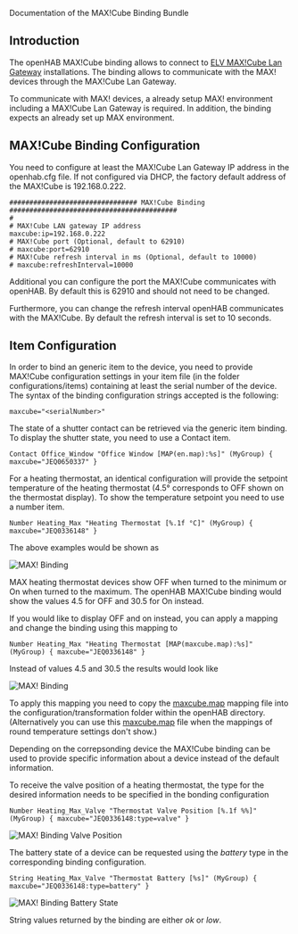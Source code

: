 Documentation of the MAX!Cube Binding Bundle

## Introduction

The openHAB MAX!Cube binding allows to connect to [ELV MAX!Cube Lan Gateway](http://www.elv.de/max-cube-lan-gateway.html,) installations. The binding allows to communicate with the MAX! devices through the MAX!Cube Lan Gateway.

To communicate with MAX! devices, a already setup MAX! environment including a MAX!Cube Lan Gateway is required. In addition, the binding expects an already set up MAX environment.

## MAX!Cube Binding Configuration

You need to configure at least the MAX!Cube Lan Gateway IP address in the openhab.cfg file. If not configured via DHCP, the factory default address of the MAX!Cube is 192.168.0.222.

    ################################ MAX!Cube Binding ##########################################
    #
    # MAX!Cube LAN gateway IP address 
    maxcube:ip=192.168.0.222
    # MAX!Cube port (Optional, default to 62910)
    # maxcube:port=62910
    # MAX!Cube refresh interval in ms (Optional, default to 10000)
    # maxcube:refreshInterval=10000

Additional you can configure the port the MAX!Cube communicates with openHAB. By default this is 62910 and should not need to be changed.

Furthermore, you can change the refresh interval openHAB communicates with the MAX!Cube. By default the refresh interval is set to 10 seconds. 

## Item Configuration

In order to bind an generic item to the device, you need to provide MAX!Cube configuration settings in your item file (in the folder configurations/items) containing at least the serial number of the device. The syntax of the binding configuration strings accepted is the following: 

    maxcube="<serialNumber>"

The state of a shutter contact can be retrieved via the generic item binding. To display the shutter state, you need to use a Contact item.

    Contact Office_Window "Office Window [MAP(en.map):%s]" (MyGroup) { maxcube="JEQ0650337" }

For a heating thermostat, an identical configuration will provide the setpoint temperature of the heating thermostat (4.5° corresponds to OFF shown on the thermostat display). To show the temperature setpoint you need to use a number item.

    Number Heating_Max "Heating Thermostat [%.1f °C]" (MyGroup) { maxcube="JEQ0336148" }

The above examples would be shown as 

![MAX! Binding](https://dl.dropboxusercontent.com/u/7347332/web/maxcube.png)

MAX heating thermostat devices show OFF when turned to the minimum or On when turned to the maximum. The openHAB MAX!Cube binding would show the values 4.5 for OFF and 30.5 for On instead. 

If you would like to display OFF and on instead, you can apply a mapping and  change the binding using this mapping to 

    Number Heating_Max "Heating Thermostat [MAP(maxcube.map):%s]" (MyGroup) { maxcube="JEQ0336148" }

Instead of values 4.5 and 30.5 the results would look like

![MAX! Binding](https://dl.dropboxusercontent.com/u/7347332/web/max_on_off_small.png)

To apply this mapping you need to copy the [maxcube.map](https://dl.dropboxusercontent.com/u/7347332/web/maxcube.map) mapping file into the configuration/transformation folder within the openHAB directory. (Alternatively you can use this [maxcube.map](http://www.domorino.nl/download/maxcube.map) file when the mappings of round temperature settings don't show.)

Depending on the correpsonding device the MAX!Cube binding can be used to provide specific information about a device instead of the default information.

To receive the valve position of a heating thermostat, the type for the desired information needs to be specified in the bonding configuration

    Number Heating_Max_Valve "Thermostat Valve Position [%.1f %%]" (MyGroup) { maxcube="JEQ0336148:type=valve" }

![MAX! Binding Valve Position](https://dl.dropboxusercontent.com/u/7347332/web/max_valve.png)

The battery state of a device can be requested using the _battery_ type in the corresponding binding configuration. 

    String Heating_Max_Valve "Thermostat Battery [%s]" (MyGroup) { maxcube="JEQ0336148:type=battery" }

![MAX! Binding Battery State](https://dl.dropboxusercontent.com/u/7347332/web/max_battery.png)

String values returned by the binding are either _ok_ or _low_.
